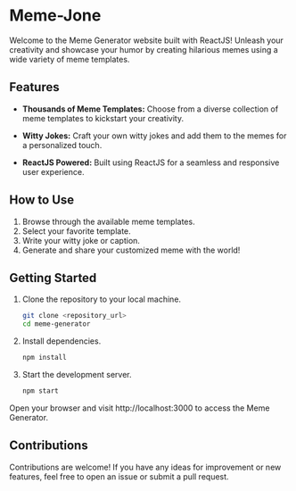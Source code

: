# Meme-Jone

Welcome to the Meme Generator website built with ReactJS! Unleash your creativity and showcase your humor by creating hilarious memes using a wide variety of meme templates.

## Features

- **Thousands of Meme Templates:** Choose from a diverse collection of meme templates to kickstart your creativity.

- **Witty Jokes:** Craft your own witty jokes and add them to the memes for a personalized touch.

- **ReactJS Powered:** Built using ReactJS for a seamless and responsive user experience.

## How to Use

1. Browse through the available meme templates.
2. Select your favorite template.
3. Write your witty joke or caption.
4. Generate and share your customized meme with the world!

## Getting Started

1. Clone the repository to your local machine.
   ```bash
   git clone <repository_url>
   cd meme-generator
   
2. Install dependencies.
    ```bash
    npm install

3. Start the development server.
    ```bash
    npm start
    
Open your browser and visit http://localhost:3000 to access the Meme Generator.

## Contributions

Contributions are welcome! If you have any ideas for improvement or new features, feel free to open an issue or submit a pull request.





